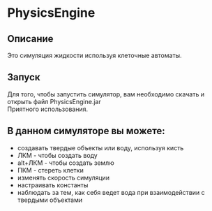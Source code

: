 # PhysicsEngine
## Описание
Это симуляция жидкости используя клеточные автоматы.  
## Запуск
Для того, чтобы запустить симулятор, вам необходимо скачать и открыть файл PhysicsEngine.jar   
Приятного использования.
## В данном симуляторе вы можете:  
* создавать твердые объекты или воду, используя кисть  
* ЛКМ - чтобы создать воду  
* alt+ЛКМ - чтобы создать землю  
* ПКМ - стереть клетки  
* изменять скорость симуляции
* настраивать константы
* наблюдать за тем, как себя ведет вода при взаимодействии с твердыми объектами

